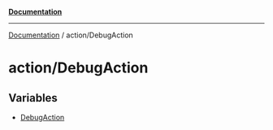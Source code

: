 [**Documentation**](../../index.md)

***

[Documentation](../../index.md) / action/DebugAction

# action/DebugAction

## Variables

- [DebugAction](variables/DebugAction.md)
